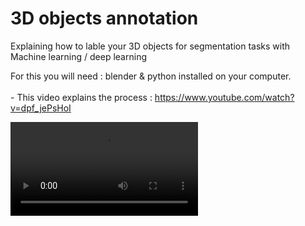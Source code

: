 # 3D objects annotation
Explaining how to lable your 3D objects for segmentation tasks with Machine learning / deep learning

 For this you will need :  blender & python installed on your computer.\
 \
 \- This video explains the process :   https://www.youtube.com/watch?v=dpf_jePsHoI 

 
 
 
 <video src="https://user-images.githubusercontent.com/aaa.mp4"></video>
